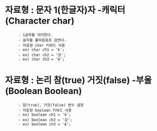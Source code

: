 # 자료형 : 문자 1(한글자)자 -캐릭터 (Character char)
          - 1글자를 의미한다.
          - 글자를 홀따옴표로 감싼다.
          - 자료형 char 키워드 사용
          - ex) char ch1 = 'k';
          - ex) char ch2 = '강';
          - ex) char ch3 = 'A';

# 자료형 : 논리 참(true) 거짓(false) -부울(Boolean Boolean)
          - 참(true), 거짓(false) 변수 설정
          - 자료형 boolean 키워드 사용
          - ex) boolean ch1 = 'k';
          - ex) boolean ch2 = '강';
          - ex) boolean ch3 = 'A';